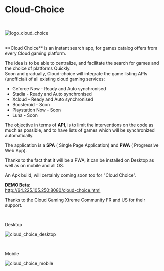 # Cloud-Choice


<br>

![logo_cloud_choice](https://github.com/mistertest/cloud-choice/blob/main/img/logo_cloud_choice300px.png)

<br>
**Cloud Choice** is an instant search app, for games catalog offers from every Cloud gaming platform.

The idea is to be able to centralize, and facilitate the search for games and the choice of platforms Quickly.<br>
Soon and gradually, Cloud-choice will integrate the game listing APIs (unofficial) of all existing cloud gaming services:

- Geforce Now - Ready and Auto synchronised
- Stadia - Ready and Auto synchronised
- Xcloud - Ready and Auto synchronised
- Boosteroid - Soon
- Playstation Now - Soon
- Luna - Soon


The objective in terms of **API**, is to limit the interventions on the code as much as possible, and to have lists of games which will be synchronized automatically.

The application is a **SPA** ( Single Page Application) and **PWA** ( Progressive Web App).

Thanks to the fact that it will be a PWA, it can be installed on Desktop as well as on mobile and all OS.

An Apk build, will certainly coming  soon too for "Cloud Choice".



**DEMO Beta:**<br>
http://64.225.105.250:8080/cloud-choice.html



Thanks to the Cloud Gaming Xtreme Community FR and US for their support.

<br>

Desktop
<br>

![cloud_choice_desktop](https://github.com/mistertest/cloud-choice/blob/main/img/cloud_choice_desktop.PNG)


<br>

Mobile
<br>

![cloud_choice_mobile](https://github.com/mistertest/cloud-choice/blob/main/img/cloud_choice_mobile.PNG)

